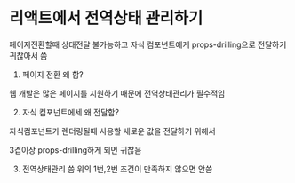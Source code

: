 # 리액트에서 전역상태 관리하기

페이지전환할때 상태전달 불가능하고 자식 컴포넌트에게 props-drilling으로 전달하기 귀찮아서 씀

1. 페이지 전환 왜 함?

웹 개발은 많은 페이지를 지원하기 때문에 전역상태관리가 필수적임

2.  자식 컴포넌트에세 왜 전달함?

자식컴포넌트가 렌더링될때 사용할 새로운 값을 전달하기 위해서

3겹이상 props-drilling하게 되면 귀찮음

3. 전역상태관리 씀 위의 1번,2번 조건이 만족하지 않으면 안씀
